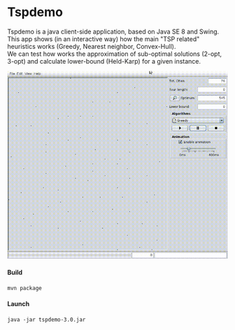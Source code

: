 # Tspdemo

Tspdemo is a java client-side application, based on Java SE 8 and Swing.  
This app shows (in an interactive way) how the main "TSP related" heuristics works (Greedy, Nearest neighbor, Convex-Hull).  
We can test how works the approximation of sub-optimal solutions (2-opt, 3-opt) and calculate lower-bound (Held-Karp) for a given instance.  
  

    
![Tspdemo](tspdemo.gif)

#### Build
`mvn package`

#### Launch
`java -jar tspdemo-3.0.jar`
